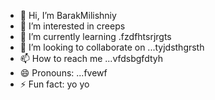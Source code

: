 - 👋 Hi, I’m BarakMilishniy
- 👀 I’m interested in creeps
- 🌱 I’m currently learning .fzdfhtsrjrgts
- 💞️ I’m looking to collaborate on ...tyjdsthgrsth
- 📫 How to reach me ...vfdsbgfdtyh
- 😄 Pronouns: ...fvewf
- ⚡ Fun fact: yo yo 
<!--
BarakMilishniy/BarakMilishniy is a ✨ special ✨ repository because its `README.md` (this file) appears on your GitHub profile.
You can click the Preview link to take a look at your changes.
--
